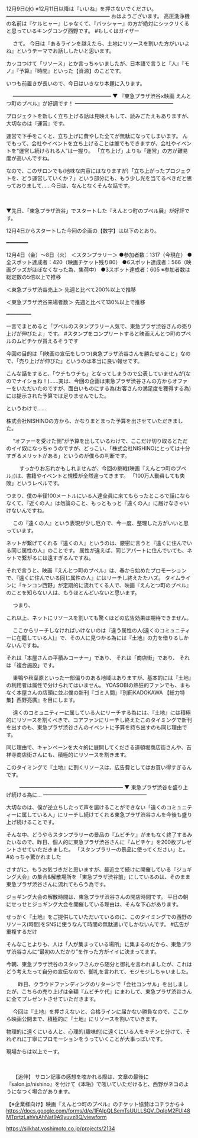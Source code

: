 12月9日(水) ※12月11日以降は『いいね』を押さないでください。
━━━━━━━━━━━━━━━━━━━━
おはようございます。
高圧洗浄機の名前は『ケルヒャー』じゃなくて、『バッシャー』の方が絶対にシックリくると思っているキングコング西野です。
#もしくはガイザー

　
さて。
今日は『あるラインを越えたら、土地にリソースを割いた方がいいよね』というテーマでお話ししたいと思います。

カッコつけて「リソース」とか言っちゃいましたが、日本語で言うと『人』『モノ』『予算』『時間』といった【資源】のことです。

いつも前置きが長いので、今日はいきなり本題に入ります。

　
━━━━━━━━━━━━━━━━━━━
▼ 『東急プラザ渋谷×映画 えんとつ町のプペル』が好調です！
━━━━━━━━━━━━━━━━━━━

プロジェクトを新しく立ち上げる話は見映えもして、読みごたえもありますが、大切なのは『運営』です。

運営で下手をこくと、立ち上げに費やした全てが無駄になってしまいます。
んでもって、会社やイベントを立ち上げることは誰でもできますが、会社やイベントを“運営し続けられる人”は一握り。
「立ち上げ」よりも「運営」の方が難易度が高いんですね。

なので、このサロンでも(地味な内容にはなりますが)「立ち上がったプロジェクトを、どう運営していくか？」という部分にも、もう少し光を当てるべきだと思っておりまして……今日は、なんとなくそんな話です。

　
　

▼先日、「東急プラザ渋谷」でスタートした『えんとつ町のプペル展』が好評です。

12月4日からスタートした今回の企画の【数字】は以下のとおり。

━━━━━━━

12月4日（金）～8日（火）
＜スタンプラリー＞
●参加者数：1317（今現在）
●全スポット達成者：420（映画チケット残り80）
●6スポット達成者：566（映画グッズがほぼなくなった為、集荷中）
●3スポット達成者：605
※参加者数は総定数の5倍以上で推移

＜東急プラザ渋谷売上＞
先週と比べて200%以上で推移

＜東急プラザ渋谷来場者数＞
先週と比べて130%以上で推移

━━━━━━━━

一言でまとめると「プペルのスタンプラリー人気で、東急プラザ渋谷さんの売り上げが伸びたよ」です。
#スタンプをコンプリートすると映画えんとつ町のプペルのムビチケが貰えるそうです
　

今回の目的は「(映画の宣伝をしつつ)東急プラザ渋谷さんを勝たせること」なので、「売り上げが伸びた」というのは本当に良い報せです。

こんな話をすると、「ウチもウチも」となってしまうので公表していませんが(なのでナイショね！)……実は、今回の企画は東急プラザ渋谷さんの方からオファーをいただいたのですが、面白いものにする為(お客さんの満足度を獲得する為)には提示された予算では足りませんでした。

というわけで……

株式会社NISHINOの方から、かなりまとまった予算を出させていただきました。

　
“オファーを受けた側”が予算を出しているわけで、ここだけ切り取るとただのイイ奴になっちゃうのですが、どっこい、「株式会社NISHINOにとっては十分すぎるメリットがある」というのが僕らの判断です。

　
　
すっかりお忘れかもしれませんが、今回の挑戦(映画『えんとつ町のプペル』)は、書籍やイベントと規模が全然違ってきます。
「100万人動員しても失敗」というレベルです。

つまり、僕の半径100メートルにいる人達全員に来てもらったところで話にならなくて、『近くの人』は勿論のこと、もっともっと『遠くの人』に届けなきゃいけないんですね。

　
この『遠くの人』という表現が少し厄介で、今一度、整理した方がいいと思っています。

ネットが繋げてくれる『遠くの人』というのは、厳密に言うと『遠くに住んでいる同じ属性の人』のことです。
属性が違えば、同じアパートに住んでいても、ネットで繋がるには遠すぎるんですね。

それで言うと、映画『えんとつ町のプペル』は、春から始めたプロモーションで、『遠くに住んでいる同じ属性の人』にはリーチし終えたたハズ。
タイムラインに「キンコン西野」が定期的に流れてくる人で、映画『えんとつ町のプペル』のことを知らない人は、もうほとんどいないと思います。

　
つまり、

これ以上、ネットにリソースを割いても驚くほどの広告効果は期待できません。

　
ここからリーチしなければいけないのは『違う属性の人(遠くのコミュニティーに在籍している人)』で、その人に見つかる為には『土地』の力を借りるしかないんですね。

それは「本屋さんの平積みコーナー」であり、
それは「商店街」であり、
それは「複合施設」です。

　
巣鴨や秋葉原といった一部偏りのある地域はありますが、基本的には『土地』の利用者は属性で分けられてはいません。
YOASOBIの熱狂的ファンでも、まもなく本屋さんの店頭に並ぶ僕の新刊『ゴミ人間』『別冊KADOKAWA 【総力特集】西野亮廣』を目にします。

　
遠くのコミュニティーに属している人にリーチする為には、『土地』には積極的にリソースを割くべきで、コアファンにリーチし終えたこのタイミングで新刊を出すのも、東急プラザ渋谷さんのイベントに予算を持ち出すのも同じ理由です。

同じ理由で、キャンペーンを大々的に展開してくださる道頓堀商店街さんや、吉祥寺商店街さんにも、積極的にリソースを割きます。

このタイミングで『土地』に割くリソースは、広告費としてはお買い得すぎるんです。

　
　
━━━━━━━━━━━━━━━━━━━━
▼ 東急プラザ渋谷を盛り上げ続ける為に…
━━━━━━━━━━━━━━━━━━━━

大切なのは、僕が逆立ちしたって声を届けることができない「遠くのコミュニティーに属している人」にリーチし続けてくれる東急プラザ渋谷さんを今後も盛り上げ続けることです。

そんな中、どうやらスタンプラリーの景品の『ムビチケ』がまもなく終了するみたいなので、昨日、個人的に東急プラザ渋谷さんに『ムビチケ』を200枚プレゼントさせていただきました。
「スタンプラリーの景品に使ってください」と。
#めっちゃ驚かれました

さすがに、もうお気づきだと思いますが、最近立て続けに開催している『ジョギング大会』の集合&解散場所を「東急プラザ渋谷前」にしているのは、そのまま東急プラザ渋谷さんに流れてもらう為です。

ジョギング大会の解散時間は、東急プラザ渋谷さんの開店時間です。
平日の朝にせっせとジョギング大会を開催している理由は、そんな下心があります。

せっかく『土地』をご提供していただいているのに、このタイミングでの西野のリソース(時間)をSNSに使うなんて時間の無駄遣いでしかないんです。
#広告が重複するだけ

そんなことよりも、人は「人が集まっている場所」に集まるのだから、東急プラザ渋谷さんに“最初の人だかり”を作った方がイイに決まってます。
　

今朝、東急プラザ渋谷のスタッフさんから随分と御礼を言われましたが、これはどう考えたって自分の宣伝なので、御礼を言われて、モジモジしちゃいました。

　　
昨日、クラウドファンディングのリターンで「会社コンサル」を出しましたが、こちらの売り上げは全額『ムビチケ代』にまわして、東急プラザ渋谷さんに全てプレゼントさせていただきます。

　
今回は『土地』を押さえないと、合格ラインに届かない勝負なので、ここから映画公開まで、積極的に『土地』にリソースを割いていきます。

物理的に遠くにいる人と、心理的(趣味的)に遠くにいる人をキチンと分けて、それぞれに丁寧にプロモーションをうっていくことが大事っぽいです。

現場からは以上でーす。

　

　
【追伸】
サロン記事の感想を呟かれる際は、文章の最後に『salon.jp/nishino』を付けて《本垢》で呟いていただけると、西野がネコのようになつく場合があります。

【※企業様向け】映画『えんとつ町のプペル』のチケット協賛はコチラから↓
https://docs.google.com/forms/d/e/1FAIpQLSemTsUULLSQV_DqIoM2FUI48MTprtzLahVsAhNat9A9yuvz8Q/viewform

https://silkhat.yoshimoto.co.jp/projects/2134
